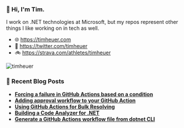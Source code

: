 ### 👋 Hi, I'm Tim.

I work on .NET technologies at Microsoft, but my repos represent other things I like working on in tech as well.

- 🌐 https://timheuer.com
- 🐤 https://twitter.com/timheuer
- 🚲 https://strava.com/athletes/timheuer
<img align="center" src="https://github-readme-stats.vercel.app/api?username=timheuer&show_icons=true&hide_border=true&custom_title=Tim%27s%20Stats" alt="timheuer" />
<!--
<img align="left" src="https://github-readme-stats.vercel.app/api/top-langs/?username=timheuer&layout=compact&hide=html" alt="timheuer" />
-->

### 📘 Recent Blog Posts
<!--START_SECTION:feed-->
- **[Forcing a failure in GitHub Actions based on a condition](https:&#x2F;&#x2F;timheuer.com&#x2F;blog&#x2F;manually-force-a-failure-in-github-action-step&#x2F;)**
- **[Adding approval workflow to your GitHub Action](https:&#x2F;&#x2F;timheuer.com&#x2F;blog&#x2F;add-approval-workflow-to-github-actions&#x2F;)**
- **[Using GitHub Actions for Bulk Resolving](https:&#x2F;&#x2F;timheuer.com&#x2F;blog&#x2F;use-github-actions-for-bulk-resolve-issues&#x2F;)**
- **[Building a Code Analyzer for .NET](https:&#x2F;&#x2F;timheuer.com&#x2F;blog&#x2F;building-a-code-analyzer-for-net&#x2F;)**
- **[Generate a GitHub Actions workflow file from dotnet CLI](https:&#x2F;&#x2F;timheuer.com&#x2F;blog&#x2F;generate-github-actions-workflow-from-cli&#x2F;)**
<!--END_SECTION:feed-->
